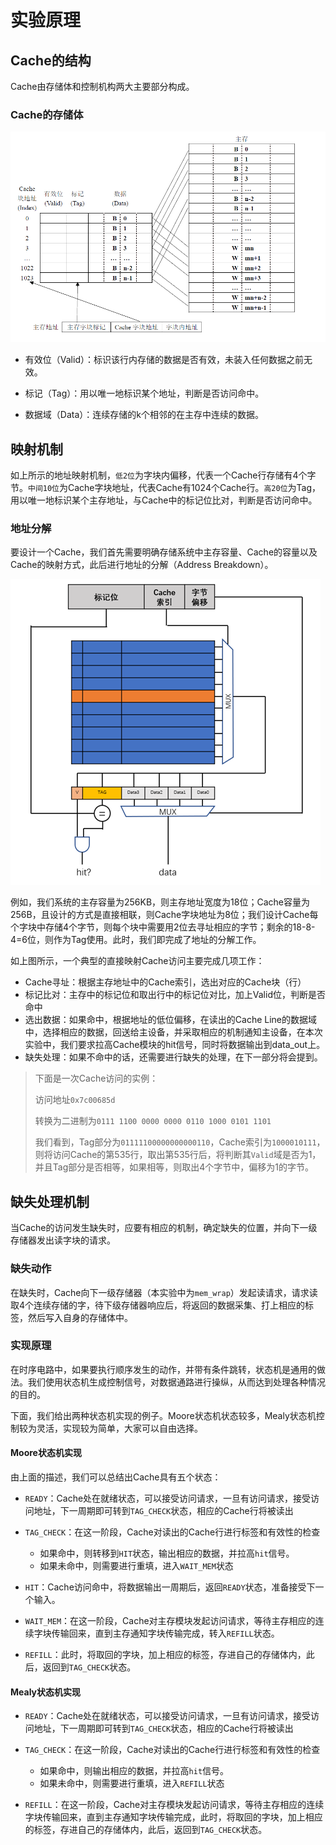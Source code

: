 # 实验原理

## Cache的结构

Cache由存储体和控制机构两大主要部分构成。

### Cache的存储体

![image-20200328102752790](part2.assets/image-20200328102752790.png)

- 有效位（Valid）：标识该行内存储的数据是否有效，未装入任何数据之前无效。

- 标记（Tag）：用以唯一地标识某个地址，判断是否访问命中。

- 数据域（Data）：连续存储的k个相邻的在主存中连续的数据。

  

## 映射机制

如上所示的地址映射机制，`低2位`为字块内偏移，代表一个Cache行存储有4个字节。`中间10位`为Cache字块地址，代表Cache有1024个Cache行。`高20位`为Tag，用以唯一地标识某个主存地址，与Cache中的标记位比对，判断是否访问命中。

### 地址分解

要设计一个Cache，我们首先需要明确存储系统中主存容量、Cache的容量以及Cache的映射方式，此后进行地址的分解（Address Breakdown）。

![image-20200328104237844](part2.assets/image-20200328104237844.png)

例如，我们系统的主存容量为256KB，则主存地址宽度为18位；Cache容量为256B，且设计的方式是直接相联，则Cache字块地址为8位；我们设计Cache每个字块中存储4个字节，则每个块中需要用2位去寻址相应的字节；剩余的18-8-4=6位，则作为Tag使用。此时，我们即完成了地址的分解工作。

如上图所示，一个典型的直接映射Cache访问主要完成几项工作：

- Cache寻址：根据主存地址中的Cache索引，选出对应的Cache块（行）
- 标记比对：主存中的标记位和取出行中的标记位对比，加上Valid位，判断是否命中
- 选出数据：如果命中，根据地址的低位偏移，在读出的Cache Line的数据域中，选择相应的数据，回送给主设备，并采取相应的机制通知主设备，在本次实验中，我们要求拉高Cache模块的hit信号，同时将数据输出到data_out上。
- 缺失处理：如果不命中的话，还需要进行缺失的处理，在下一部分将会提到。

> 下面是一次Cache访问的实例：
>
> 访问地址`0x7c00685d`
>
> 转换为二进制为`0111 1100 0000 0000 0110 1000 0101 1101`
>
> 我们看到，Tag部分为`01111100000000000110`，Cache索引为`1000010111`，则将访问Cache的第535行，取出第535行后，将判断其`Valid`域是否为1，并且Tag部分是否相等，如果相等，则取出4个字节中，偏移为1的字节。

## 缺失处理机制

当Cache的访问发生缺失时，应要有相应的机制，确定缺失的位置，并向下一级存储器发出读字块的请求。

### 缺失动作

在缺失时，Cache向下一级存储器（本实验中为`mem_wrap`）发起读请求，请求读取4个连续存储的字，待下级存储器响应后，将返回的数据采集、打上相应的标签，然后写入自身的存储体中。

### 实现原理

在时序电路中，如果要执行顺序发生的动作，并带有条件跳转，状态机是通用的做法。我们使用状态机生成控制信号，对数据通路进行操纵，从而达到处理各种情况的目的。

下面，我们给出两种状态机实现的例子。Moore状态机状态较多，Mealy状态机控制较为灵活，实现较为简单，大家可以自由选择。

#### Moore状态机实现

由上面的描述，我们可以总结出Cache具有五个状态：

- `READY`：Cache处在就绪状态，可以接受访问请求，一旦有访问请求，接受访问地址，下一周期即可转到`TAG_CHECK`状态，相应的Cache行将被读出

- `TAG_CHECK`：在这一阶段，Cache对读出的Cache行进行标签和有效性的检查
  - 如果命中，则转移到`HIT`状态，输出相应的数据，并拉高`hit`信号。
  - 如果未命中，则需要进行重填，进入`WAIT_MEM`状态

- `HIT`：Cache访问命中，将数据输出一周期后，返回`READY`状态，准备接受下一个输入。

- `WAIT_MEM`：在这一阶段，Cache对主存模块发起访问请求，等待主存相应的连续字块传输回来，直到主存通知字块传输完成，转入`REFILL`状态。

- `REFILL`：此时，将取回的字块，加上相应的标签，存进自己的存储体内，此后，返回到`TAG_CHECK`状态。

#### Mealy状态机实现

- `READY`：Cache处在就绪状态，可以接受访问请求，一旦有访问请求，接受访问地址，下一周期即可转到`TAG_CHECK`状态，相应的Cache行将被读出

- `TAG_CHECK`：在这一阶段，Cache对读出的Cache行进行标签和有效性的检查
  - 如果命中，则输出相应的数据，并拉高`hit`信号。
  - 如果未命中，则需要进行重填，进入`REFILL`状态

- `REFILL`：在这一阶段，Cache对主存模块发起访问请求，等待主存相应的连续字块传输回来，直到主存通知字块传输完成，此时，将取回的字块，加上相应的标签，存进自己的存储体内，此后，返回到`TAG_CHECK`状态。